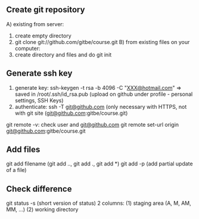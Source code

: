 Create git repository
---------------------
A) existing from server:
   1) create empty directory
   2) git clone git://github.com/gitbe/course.git
B) from existing files on your computer:
   1) create directory and files and do git init

Generate ssh key
----------------
1. generate key: ssh-keygen -t rsa -b 4096 -C "XXX@hotmail.com"
   => saved in /root/.ssh/id_rsa.pub
   (upload on github under profile - personal settings, SSH Keys)
2. authenticate: ssh -T git@github.com
   (only necessary with HTTPS, not with git site (git@github.com:gitbe/course.git)

git remote -v: check user and git@github.com
git remote set-url origin git@github.com:gitbe/course.git

Add files
---------
git add filename (git add .., git add ., git add *)
    git add -p (add partial update of a file)

Check difference
----------------
git status -s (short version of status)
  2 columns:
    (1) staging area (A, M, AM, MM, ...)
    (2) working directory

